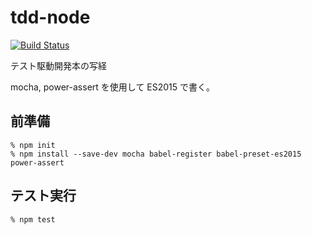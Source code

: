 # tdd-node

[![Build Status](https://travis-ci.org/oppara/tdd-node.svg?branch=master)](https://travis-ci.org/oppara/tdd-node)

テスト駆動開発本の写経

mocha, power-assert を使用して ES2015 で書く。

## 前準備

```
% npm init
% npm install --save-dev mocha babel-register babel-preset-es2015 power-assert
```

## テスト実行

```
% npm test
```

